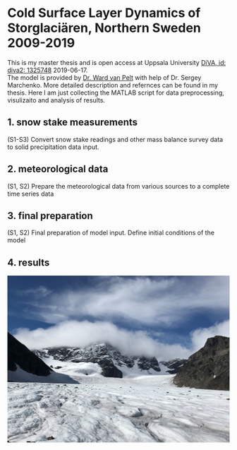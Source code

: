 # Cold Surface Layer Dynamics of Storglaciären, Northern Sweden 2009-2019
This is my master thesis and is open access at Uppsala University [DiVA, id: diva2: 1325748](http://www.diva-portal.org/smash/record.jsf?pid=diva2%3A1325748) 2019-06-17. \
The model is provided by [Dr. Ward van Pelt](http://www.wardvanpelt.com/) with help of Dr. Sergey Marchenko. More detailed description and refernces can be found in my thesis. Here I am just collecting the MATLAB script for data preprocessing, visulizaito and analysis of results. 

## 1. snow stake measurements
(S1-S3) Convert snow stake readings and other mass balance survey data to solid precipitation data input. 
## 2. meteorological data
(S1, S2) Prepare the meteorological data from various sources to a complete time series data 
## 3. final preparation
(S1, S2) Final preparation of model input. Define initial conditions of the model
## 4. results

![storglaciaren](results/storglaciaren.jpg)
